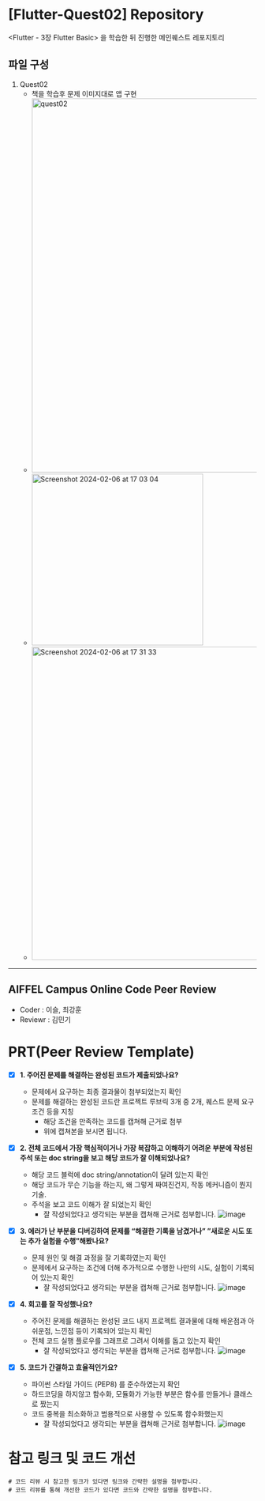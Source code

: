 # [Flutter-Quest02] Repository

<Flutter - 3장 Flutter Basic> 을 학습한 뒤 진행한 메인퀘스트 레포지토리

## 파일 구성

1. Quest02
   - 책을 학습후 문제 이미지대로 앱 구현
   - <img width="757" alt="quest02" src="https://github.com/seulwithlove/aiffel_core_7th/assets/140625136/7e2259e2-cb39-40ca-9bc1-988a95a42811">
   - <img width="347" alt="Screenshot 2024-02-06 at 17 03 04" src="https://github.com/seulwithlove/aiffel_core_7th/assets/140625136/afb3f57f-f72c-4660-8d08-c442ed6cda48">
   - <img width="634" alt="Screenshot 2024-02-06 at 17 31 33" src="https://github.com/seulwithlove/aiffel_core_7th/assets/140625136/07961fb6-436a-4db2-92a7-7df5ca72feba">





---

## AIFFEL Campus Online Code Peer Review

- Coder : 이슬, 최강훈
- Reviewr : 김민기


# PRT(Peer Review Template)
- [X]  **1. 주어진 문제를 해결하는 완성된 코드가 제출되었나요?**
    - 문제에서 요구하는 최종 결과물이 첨부되었는지 확인
    - 문제를 해결하는 완성된 코드란 프로젝트 루브릭 3개 중 2개, 
    퀘스트 문제 요구조건 등을 지칭
        - 해당 조건을 만족하는 코드를 캡쳐해 근거로 첨부
        - 위에 캡쳐본을 보시면 됩니다.
    
- [X]  **2. 전체 코드에서 가장 핵심적이거나 가장 복잡하고 이해하기 어려운 부분에 작성된 
주석 또는 doc string을 보고 해당 코드가 잘 이해되었나요?**
    - 해당 코드 블럭에 doc string/annotation이 달려 있는지 확인
    - 해당 코드가 무슨 기능을 하는지, 왜 그렇게 짜여진건지, 작동 메커니즘이 뭔지 기술.
    - 주석을 보고 코드 이해가 잘 되었는지 확인
        - 잘 작성되었다고 생각되는 부분을 캡쳐해 근거로 첨부합니다.
         ![image](https://github.com/NeatyNut/choikang/assets/89675001/60777d15-c4df-47dc-8aef-8c981b7d093f)

        
- [X]  **3. 에러가 난 부분을 디버깅하여 문제를 “해결한 기록을 남겼거나” 
”새로운 시도 또는 추가 실험을 수행”해봤나요?**
    - 문제 원인 및 해결 과정을 잘 기록하였는지 확인
    - 문제에서 요구하는 조건에 더해 추가적으로 수행한 나만의 시도, 
    실험이 기록되어 있는지 확인
        - 잘 작성되었다고 생각되는 부분을 캡쳐해 근거로 첨부합니다.
          ![image](https://github.com/NeatyNut/choikang/assets/89675001/c5046740-c553-4168-858c-97d36a34385d)


- [X]  **4. 회고를 잘 작성했나요?**
    - 주어진 문제를 해결하는 완성된 코드 내지 프로젝트 결과물에 대해
    배운점과 아쉬운점, 느낀점 등이 기록되어 있는지 확인
    - 전체 코드 실행 플로우를 그래프로 그려서 이해를 돕고 있는지 확인
        - 잘 작성되었다고 생각되는 부분을 캡쳐해 근거로 첨부합니다.
          ![image](https://github.com/NeatyNut/choikang/assets/89675001/5abe5c3b-c9fb-430b-ba78-80ee06c2ed1c)

          
- [X]  **5. 코드가 간결하고 효율적인가요?**
    - 파이썬 스타일 가이드 (PEP8) 를 준수하였는지 확인
    - 하드코딩을 하지않고 함수화, 모듈화가 가능한 부분은 함수를 만들거나 클래스로 짰는지
    - 코드 중복을 최소화하고 범용적으로 사용할 수 있도록 함수화했는지
        - 잘 작성되었다고 생각되는 부분을 캡쳐해 근거로 첨부합니다.
          ![image](https://github.com/NeatyNut/choikang/assets/89675001/f39e550e-92da-4540-9081-7c0dc94bac91)

          
# 참고 링크 및 코드 개선
```
# 코드 리뷰 시 참고한 링크가 있다면 링크와 간략한 설명을 첨부합니다.
# 코드 리뷰를 통해 개선한 코드가 있다면 코드와 간략한 설명을 첨부합니다.
```
